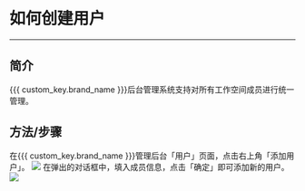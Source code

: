 # 如何创建用户
---

## 简介

{{{ custom_key.brand_name }}}后台管理系统支持对所有工作空间成员进行统一管理。

## 方法/步骤

在{{{ custom_key.brand_name }}}管理后台「用户」页面，点击右上角「添加用户」。
![](img/18.user_1.png)
在弹出的对话框中，填入成员信息，点击「确定」即可添加新的用户。
![](img/18.user_2.png)

